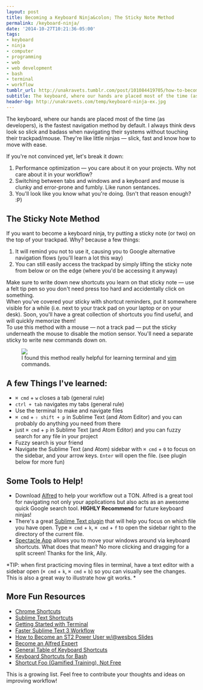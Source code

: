 ```yaml
---
layout: post
title: Becoming a Keyboard Ninja&colon; The Sticky Note Method
permalink: /keyboard-ninja/
date: '2014-10-27T10:21:36-05:00'
tags:
- keyboard
- ninja
- computer
- programming
- web
- web development
- bash
- terminal
- workflow
tumblr_url: http://unakravets.tumblr.com/post/101084419705/how-to-become-a-keyboard-ninja-the-sticky-note-method
subtitle: The keyboard, where our hands are placed most of the time (as developers), is the fastest navigation method by default. Knowing how to navigate yours system via keyboard will really optimize your workflow.
header-bg: http://unakravets.com/temp/keyboard-ninja-ex.jpg
---
```


The keyboard, where our hands are placed most of the time (as developers), is the fastest navigation method by default. I always think devs look so slick and badass when navigating their systems without touching their trackpad/mouse. They're like little ninjas &mdash; slick, fast and know how to move with ease.

If you're not convinced yet, let's break it down:

1. Performance optimization &mdash; you care about it on your projects. Why not care about it in your workflow?
2. Switching between tabs and windows and a keyboard and mouse is clunky and error-prone and fumbly. Like runon sentances.
3. You'll look like you know what you're doing. (Isn't that reason enough? :P)

## The Sticky Note Method

<a class="twitter-share">If you want to become a keyboard ninja, try putting a sticky note (or two) on the top of your trackpad.</a> Why? because a few things:

1. It will remind you not to use it, causing you to Google alternative navigation flows (you'll learn a lot this way)
2. You can still easily access the trackpad by simply lifting the sticky note from below or on the edge (where you'd be accessing it anyway)

Make sure to write down new shortcuts you learn on that sticky note &mdash; use a felt tip pen so you don't need press too hard and accidentally click on something.
<br>
When you've covered your sticky with shortcut reminders, put it somewhere visible for a while (i.e. next to your track pad on your laptop or on your desk). Soon, you'll have a great collection of shortcuts you find useful, and will quickly memorize them!
<br>
To use this method with a mouse &mdash; not a track pad &mdash; put the sticky underneath the mouse to disable the motion sensor. You'll need a separate sticky to write new commands down on.

<figure>
<img class="wide" src="http://unakravets.com/temp/keyboard-ninja-ex.jpg"></img>
<figcaption>I found this method really helpful for learning terminal and <a href="http://www.linux.com/learn/tutorials/228600-vim-101-a-beginners-guide-to-vim">vim</a> commands.</figcaption>
</figure>

## A few Things I've learned:

- `⌘ cmd` + `w` closes a tab (general rule)
- `ctrl + tab` navigates my tabs (general rule)
- Use the terminal to make and navigate files
- `⌘ cmd` + `⇧ shift + p` in Sublime Text (and Atom Editor) and you can probably do anything you need from there
- just `⌘ cmd` + `p` in Sublime Text (and Atom Editor) and you can fuzzy search for any file in your project
- Fuzzy search is your friend
- Navigate the Sublime Text (and Atom) sidebar with `⌘ cmd` + `0` to focus on the sidebar, and your arrow keys. `Enter` will open the file. (see plugin below for more fun)

## Some Tools to Help!

- Download [Alfred](http://alfredapp.com) to help your workflow out a TON. Alfred is a great tool for navigating not only your applications but also acts as an awesome quick Google search tool. **HIGHLY Recommend** for future keyboard ninjas!
- There's a great [Sublime Text plugin](https://github.com/miguelgraz/FocusFileOnSidebar) that will help you focus on which file you have open. Type `⌘ cmd` + `k`, `⌘ cmd` + `f` to open the sidebar right to the directory of the current file.
- [Spectacle App](http://spectacleapp.com/) allows you to move your windows around via keyboard shortcuts. What does that mean? No more clicking and dragging for a split screen! Thanks for the link, Ally.

*TIP: when first practicing moving files in terminal, have a text editor with a sidebar open (`⌘ cmd` + `k`, `⌘ cmd` + `b`) so you can visually see the changes. This is also a great way to illustrate how git works. *

## More Fun Resources

- [Chrome Shortcuts](https://support.google.com/chrome/answer/157179?hl=en&ref_topic=25799)
- [Sublime Text Shortcuts](http://katiek2.github.io/most/)
- [Getting Started with Terminal](http://ashleynolan.co.uk/blog/getting-started-with-terminal)
- [Faster Sublime Text 3 Workflow](http://code.tutsplus.com/tutorials/useful-shortcuts-for-a-faster-workflow-in-sublime-text-3--cms-22185)
- [How to Become an ST2 Power User w/@wesbos Slides](http://wesbos.github.io/Sublime-Text-Power-User-Talk)
- [Become an Alfred Expert](http://mac.appstorm.net/how-to/utilities-how-to/become-an-alfred-expert-advanced-tips-tricks/)
- [General Table of Keyboard Shortcuts](http://en.wikipedia.org/wiki/Table_of_keyboard_shortcuts)
- [Keyboard Shortcuts for Bash](http://www.howtogeek.com/howto/ubuntu/keyboard-shortcuts-for-bash-command-shell-for-ubuntu-debian-suse-redhat-linux-etc/)
- [Shortcut Foo (Gamified Training), Not Free](https://www.shortcutfoo.com/app/pricing)

This is a growing list. Feel free to contribute your thoughts and ideas on improving workflow!